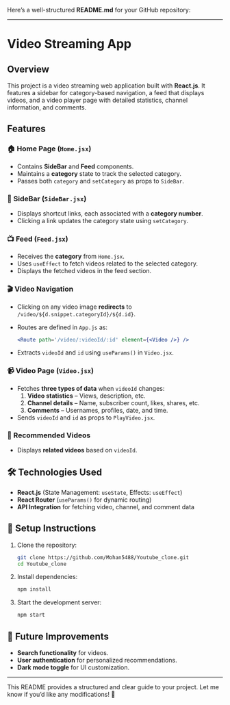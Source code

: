 Here’s a well-structured **README.md** for your GitHub repository:  

---

# Video Streaming App  

## Overview  
This project is a video streaming web application built with **React.js**. It features a sidebar for category-based navigation, a feed that displays videos, and a video player page with detailed statistics, channel information, and comments.  

## Features  

### 🏠 Home Page (`Home.jsx`)  
- Contains **SideBar** and **Feed** components.  
- Maintains a **category** state to track the selected category.  
- Passes both `category` and `setCategory` as props to `SideBar`.  

### 📌 SideBar (`SideBar.jsx`)  
- Displays shortcut links, each associated with a **category number**.  
- Clicking a link updates the category state using `setCategory`.  

### 📺 Feed (`Feed.jsx`)  
- Receives the **category** from `Home.jsx`.  
- Uses `useEffect` to fetch videos related to the selected category.  
- Displays the fetched videos in the feed section.  

### 🎬 Video Navigation  
- Clicking on any video image **redirects** to `/video/${d.snippet.categoryId}/${d.id}`.  
- Routes are defined in `App.js` as:  

  ```jsx
  <Route path='/video/:videoId/:id' element={<Video />} />
  ```

- Extracts `videoId` and `id` using `useParams()` in `Video.jsx`.  

### 📹 Video Page (`Video.jsx`)  
- Fetches **three types of data** when `videoId` changes:  
  1. **Video statistics** – Views, description, etc.  
  2. **Channel details** – Name, subscriber count, likes, shares, etc.  
  3. **Comments** – Usernames, profiles, date, and time.  
- Sends `videoId` and `id` as props to `PlayVideo.jsx`.  

### 🔁 Recommended Videos  
- Displays **related videos** based on `videoId`.  

## 🛠 Technologies Used  
- **React.js** (State Management: `useState`, Effects: `useEffect`)  
- **React Router** (`useParams()` for dynamic routing)  
- **API Integration** for fetching video, channel, and comment data  

## 📌 Setup Instructions  
1. Clone the repository:  
   ```bash
   git clone https://github.com/Mohan5488/Youtube_clone.git
   cd Youtube_clone
   ```  
2. Install dependencies:  
   ```bash
   npm install
   ```  
3. Start the development server:  
   ```bash
   npm start
   ```  

## 🚀 Future Improvements  
- **Search functionality** for videos.  
- **User authentication** for personalized recommendations.  
- **Dark mode toggle** for UI customization.  

---

This README provides a structured and clear guide to your project. Let me know if you’d like any modifications! 🚀
